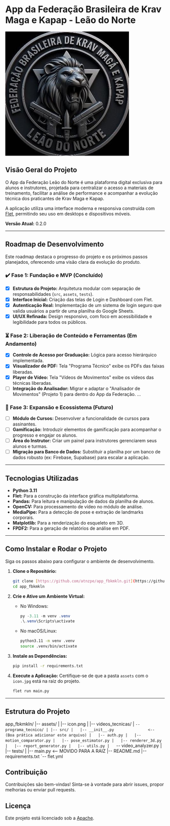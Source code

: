 # App da Federação Brasileira de Krav Maga e Kapap - Leão do Norte

![Logo da Federação](assets/icon.jpg)

## Visão Geral do Projeto

O App da Federação Leão do Norte é uma plataforma digital exclusiva para alunos e instrutores, projetada para centralizar o acesso a materiais de treinamento, facilitar a análise de performance e acompanhar a evolução técnica dos praticantes de Krav Maga e Kapap.

A aplicação utiliza uma interface moderna e responsiva construída com [Flet](https://flet.dev/), permitindo seu uso em desktops e dispositivos móveis.

**Versão Atual:** 0.2.0

---

## Roadmap de Desenvolvimento

Este roadmap destaca o progresso do projeto e os próximos passos planejados, oferecendo uma visão clara da evolução do produto.

### ✔️ **Fase 1: Fundação e MVP (Concluído)**
-   [x] **Estrutura do Projeto:** Arquitetura modular com separação de responsabilidades (`src`, `assets`, `tests`).
-   [x] **Interface Inicial:** Criação das telas de Login e Dashboard com Flet.
-   [x] **Autenticação Real:** Implementação de um sistema de login seguro que valida usuários a partir de uma planilha do Google Sheets.
-   [x] **UI/UX Refinada:** Design responsivo, com foco em acessibilidade e legibilidade para todos os públicos.

### ⏳ **Fase 2: Liberação de Conteúdo e Ferramentas (Em Andamento)**
-   [x] **Controle de Acesso por Graduação:** Lógica para acesso hierárquico implementada.
-   [x] **Visualizador de PDF:** Tela "Programa Técnico" exibe os PDFs das faixas liberadas.
-   [x] **Player de Vídeo:** Tela "Vídeos de Movimentos" exibe os vídeos das técnicas liberadas.
-   [ ] **Integração do Analisador:** Migrar e adaptar o "Analisador de Movimentos" (Projeto 1) para dentro do App da Federação.
...

### 🚀 **Fase 3: Expansão e Ecossistema (Futuro)**
-   [ ] **Módulo de Cursos:** Desenvolver a funcionalidade de cursos para assinantes.
-   [ ] **Gamificação:** Introduzir elementos de gamificação para acompanhar o progresso e engajar os alunos.
-   [ ] **Área do Instrutor:** Criar um painel para instrutores gerenciarem seus alunos e turmas.
-   [ ] **Migração para Banco de Dados:** Substituir a planilha por um banco de dados robusto (ex: Firebase, Supabase) para escalar a aplicação.

---

## Tecnologias Utilizadas

-   **Python 3.11**
-   **Flet:** Para a construção da interface gráfica multiplataforma.
-   **Pandas:** Para leitura e manipulação de dados da planilha de alunos.
-   **OpenCV:** Para processamento de vídeo no módulo de análise.
-   **MediaPipe:** Para a detecção de pose e extração de landmarks corporais.
-   **Matplotlib:** Para a renderização do esqueleto em 3D.
-   **FPDF2:** Para a geração de relatórios de análise em PDF.

---

## Como Instalar e Rodar o Projeto

Siga os passos abaixo para configurar o ambiente de desenvolvimento.

1.  **Clone o Repositório:**
    ```bash
    git clone [https://github.com/atnzpe/app_fbkmkln.git](https://github.com/atnzpe/app_fbkmkln.git)
    cd app_fbkmkln
    ```

2.  **Crie e Ative um Ambiente Virtual:**
    * No Windows:
        ```powershell
        py -3.11 -m venv .venv
        .\.venv\Scripts\activate
        ```
    * No macOS/Linux:
        ```bash
        python3.11 -m venv .venv
        source .venv/bin/activate
        ```

3.  **Instale as Dependências:**
    ```bash
    pip install -r requirements.txt
    ```

4.  **Execute a Aplicação:**
    Certifique-se de que a pasta `assets` com o `icon.jpg` está na raiz do projeto.
    ```bash
    flet run main.py
    ```
---
## Estrutura do Projeto


app_fbkmkln/
|-- assets/
|   |-- icon.png
|   |-- videos_tecnicas/
|   `-- programa_tecnico/
|
|-- src/
|   |-- __init__.py               <-- (Boa prática adicionar este arquivo)
|   |-- auth.py
|   |-- motion_comparator.py
|   |-- pose_estimator.py
|   |-- renderer_3d.py
|   |-- report_generator.py
|   |-- utils.py
|   `-- video_analyzer.py
|
|-- tests/
|
|-- main.py                       <-- MOVIDO PARA A RAIZ
|-- README.md
|-- requirements.txt
`-- flet.yml


## Contribuição

Contribuições são bem-vindas! Sinta-se à vontade para abrir issues, propor melhorias ou enviar pull requests.



## Licença

Este projeto está licenciado sob a [Apache](LICENSE.md).


